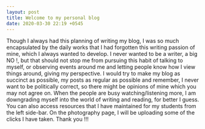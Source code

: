 ```yaml
---
layout: post
title: Welcome to my personal blog
date: 2020-03-30 22:19 +0545
---
```

Though I always had this planning of writing my blog, I was so much encapsulated by the daily works that I had forgotten this writing passion of mine, which I always wanted to develop. I never wanted to be a writer, a big NO !, but that should not stop me from pursuing this habit of talking to myself, or observing events around me and letting people know how I view things around, giving my perspective. I would try to make my blog as succinct as possible, my posts as regular as possible and remember, I never want to be politically correct, so there might be opinions of mine which you may not agree on. When the people are busy watching/listening more, I am downgrading myself into the world of writing and reading, for better I guess. You can also access resources that I have maintained for my students from the left side-bar. On the photography page, I will be uploading some of the clicks I have taken. 
Thank you !!!



